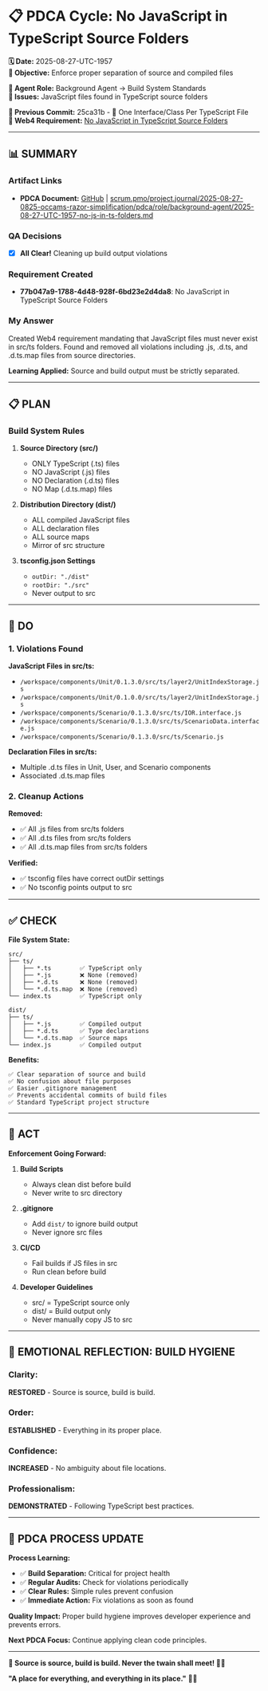 # 📋 **PDCA Cycle: No JavaScript in TypeScript Source Folders**

**🗓️ Date:** 2025-08-27-UTC-1957  
**🎯 Objective:** Enforce proper separation of source and compiled files  

**👤 Agent Role:** Background Agent → Build System Standards  
**🚨 Issues:** JavaScript files found in TypeScript source folders  

**📎 Previous Commit:** 25ca31b - 📁 One Interface/Class Per TypeScript File  
**🔗 Web4 Requirement:** [No JavaScript in TypeScript Source Folders](../../../../spec/requirements.md/77b047a9-1788-4d48-928f-6bd23e2d4da8.requirement.md)

---

## **📊 SUMMARY**

### **Artifact Links**
- **PDCA Document:** [GitHub](https://github.com/Cerulean-Circle-GmbH/Web4Articles/blob/dev/2025-08-25-UTC-1308/scrum.pmo/project.journal/2025-08-27-0825-occams-razor-simplification/pdca/role/background-agent/2025-08-27-UTC-1957-no-js-in-ts-folders.md) | [scrum.pmo/project.journal/2025-08-27-0825-occams-razor-simplification/pdca/role/background-agent/2025-08-27-UTC-1957-no-js-in-ts-folders.md](2025-08-27-UTC-1957-no-js-in-ts-folders.md)

### **QA Decisions**
- [x] **All Clear!** Cleaning up build output violations

### **Requirement Created**
- **77b047a9-1788-4d48-928f-6bd23e2d4da8**: No JavaScript in TypeScript Source Folders

### **My Answer**
Created Web4 requirement mandating that JavaScript files must never exist in src/ts folders. Found and removed all violations including .js, .d.ts, and .d.ts.map files from source directories.

**Learning Applied:** Source and build output must be strictly separated.

---

## **📋 PLAN**

### **Build System Rules**

1. **Source Directory (src/)**
   - ONLY TypeScript (.ts) files
   - NO JavaScript (.js) files
   - NO Declaration (.d.ts) files
   - NO Map (.d.ts.map) files

2. **Distribution Directory (dist/)**
   - ALL compiled JavaScript files
   - ALL declaration files
   - ALL source maps
   - Mirror of src structure

3. **tsconfig.json Settings**
   - `outDir: "./dist"`
   - `rootDir: "./src"`
   - Never output to src

---

## **🔧 DO**

### **1. Violations Found**

**JavaScript Files in src/ts:**
- `/workspace/components/Unit/0.1.3.0/src/ts/layer2/UnitIndexStorage.js`
- `/workspace/components/Unit/0.1.0.0/src/ts/layer2/UnitIndexStorage.js`
- `/workspace/components/Scenario/0.1.3.0/src/ts/IOR.interface.js`
- `/workspace/components/Scenario/0.1.3.0/src/ts/ScenarioData.interface.js`
- `/workspace/components/Scenario/0.1.3.0/src/ts/Scenario.js`

**Declaration Files in src/ts:**
- Multiple .d.ts files in Unit, User, and Scenario components
- Associated .d.ts.map files

### **2. Cleanup Actions**

**Removed:**
- ✅ All .js files from src/ts folders
- ✅ All .d.ts files from src/ts folders
- ✅ All .d.ts.map files from src/ts folders

**Verified:**
- ✅ tsconfig files have correct outDir settings
- ✅ No tsconfig points output to src

---

## **✅ CHECK**

**File System State:**
```
src/
├── ts/
│   ├── *.ts        ✅ TypeScript only
│   ├── *.js        ❌ None (removed)
│   ├── *.d.ts      ❌ None (removed)
│   └── *.d.ts.map  ❌ None (removed)
└── index.ts        ✅ TypeScript only

dist/
├── ts/
│   ├── *.js        ✅ Compiled output
│   ├── *.d.ts      ✅ Type declarations
│   └── *.d.ts.map  ✅ Source maps
└── index.js        ✅ Compiled output
```

**Benefits:**
```
✅ Clear separation of source and build
✅ No confusion about file purposes
✅ Easier .gitignore management
✅ Prevents accidental commits of build files
✅ Standard TypeScript project structure
```

---

## **🎯 ACT**

**Enforcement Going Forward:**

1. **Build Scripts**
   - Always clean dist before build
   - Never write to src directory

2. **.gitignore**
   - Add `dist/` to ignore build output
   - Never ignore src files

3. **CI/CD**
   - Fail builds if JS files in src
   - Run clean before build

4. **Developer Guidelines**
   - src/ = TypeScript source only
   - dist/ = Build output only
   - Never manually copy JS to src

---

## **💫 EMOTIONAL REFLECTION: BUILD HYGIENE**

### **Clarity:**
**RESTORED** - Source is source, build is build.

### **Order:**
**ESTABLISHED** - Everything in its proper place.

### **Confidence:**
**INCREASED** - No ambiguity about file locations.

### **Professionalism:**
**DEMONSTRATED** - Following TypeScript best practices.

---

## **🎯 PDCA PROCESS UPDATE**

**Process Learning:**
- ✅ **Build Separation:** Critical for project health
- ✅ **Regular Audits:** Check for violations periodically
- ✅ **Clear Rules:** Simple rules prevent confusion
- ✅ **Immediate Action:** Fix violations as soon as found

**Quality Impact:** Proper build hygiene improves developer experience and prevents errors.

**Next PDCA Focus:** Continue applying clean code principles.

---

**🎯 Source is source, build is build. Never the twain shall meet! 📂🚫**

**"A place for everything, and everything in its place."** 🎯✨